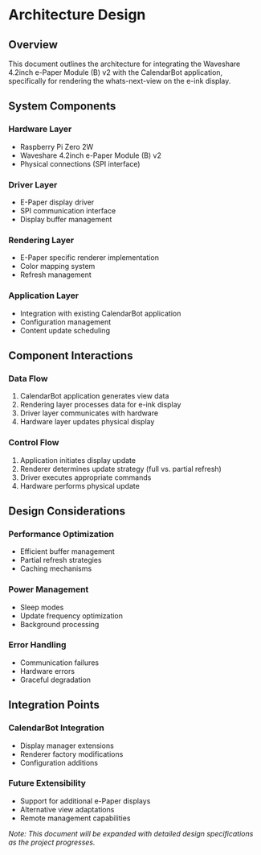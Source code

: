# Architecture Design

## Overview

This document outlines the architecture for integrating the Waveshare 4.2inch e-Paper Module (B) v2 with the CalendarBot application, specifically for rendering the whats-next-view on the e-ink display.

## System Components

### Hardware Layer
- Raspberry Pi Zero 2W
- Waveshare 4.2inch e-Paper Module (B) v2
- Physical connections (SPI interface)

### Driver Layer
- E-Paper display driver
- SPI communication interface
- Display buffer management

### Rendering Layer
- E-Paper specific renderer implementation
- Color mapping system
- Refresh management

### Application Layer
- Integration with existing CalendarBot application
- Configuration management
- Content update scheduling

## Component Interactions

### Data Flow
1. CalendarBot application generates view data
2. Rendering layer processes data for e-ink display
3. Driver layer communicates with hardware
4. Hardware layer updates physical display

### Control Flow
1. Application initiates display update
2. Renderer determines update strategy (full vs. partial refresh)
3. Driver executes appropriate commands
4. Hardware performs physical update

## Design Considerations

### Performance Optimization
- Efficient buffer management
- Partial refresh strategies
- Caching mechanisms

### Power Management
- Sleep modes
- Update frequency optimization
- Background processing

### Error Handling
- Communication failures
- Hardware errors
- Graceful degradation

## Integration Points

### CalendarBot Integration
- Display manager extensions
- Renderer factory modifications
- Configuration additions

### Future Extensibility
- Support for additional e-Paper displays
- Alternative view adaptations
- Remote management capabilities

*Note: This document will be expanded with detailed design specifications as the project progresses.*